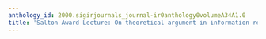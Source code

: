 ```yaml
---
anthology_id: 2000.sigirjournals_journal-ir0anthology0volumeA34A1.0
title: 'Salton Award Lecture: On theoretical argument in information retrieval'
---
```

